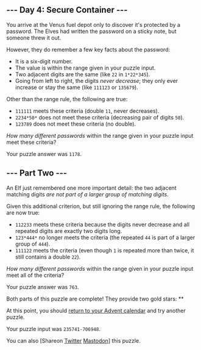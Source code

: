 \--- Day 4: Secure Container ---
----------

You arrive at the Venus fuel depot only to discover it's protected by a password. The Elves had written the password on a sticky note, but someone threw it out.

However, they do remember a few key facts about the password:

* It is a six-digit number.
* The value is within the range given in your puzzle input.
* Two adjacent digits are the same (like `22` in `1*22*345`).
* Going from left to right, the digits *never decrease*; they only ever increase or stay the same (like `111123` or `135679`).

Other than the range rule, the following are true:

* `111111` meets these criteria (double `11`, never decreases).
* `2234*50*` does not meet these criteria (decreasing pair of digits `50`).
* `123789` does not meet these criteria (no double).

*How many different passwords* within the range given in your puzzle input meet these criteria?

Your puzzle answer was `1178`.

\--- Part Two ---
----------

An Elf just remembered one more important detail: the two adjacent matching digits *are not part of a larger group of matching digits*.

Given this additional criterion, but still ignoring the range rule, the following are now true:

* `112233` meets these criteria because the digits never decrease and all repeated digits are exactly two digits long.
* `123*444*` no longer meets the criteria (the repeated `44` is part of a larger group of `444`).
* `111122` meets the criteria (even though `1` is repeated more than twice, it still contains a double `22`).

*How many different passwords* within the range given in your puzzle input meet all of the criteria?

Your puzzle answer was `763`.

Both parts of this puzzle are complete! They provide two gold stars: \*\*

At this point, you should [return to your Advent calendar](/2019) and try another puzzle.

Your puzzle input was `235741-706948`.

You can also [Shareon [Twitter](https://twitter.com/intent/tweet?text=I%27ve+completed+%22Secure+Container%22+%2D+Day+4+%2D+Advent+of+Code+2019&url=https%3A%2F%2Fadventofcode%2Ecom%2F2019%2Fday%2F4&related=ericwastl&hashtags=AdventOfCode) [Mastodon](javascript:void(0);)] this puzzle.